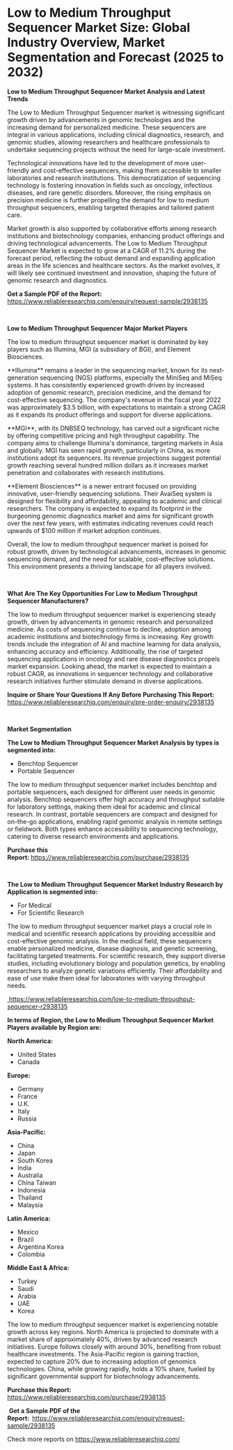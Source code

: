 <p><h1>Low to Medium Throughput Sequencer Market Size: Global Industry Overview, Market Segmentation and Forecast (2025 to 2032)</h1></p><p><strong>Low to Medium Throughput Sequencer Market Analysis and Latest Trends</strong></p>
<p><p>The Low to Medium Throughput Sequencer market is witnessing significant growth driven by advancements in genomic technologies and the increasing demand for personalized medicine. These sequencers are integral in various applications, including clinical diagnostics, research, and genomic studies, allowing researchers and healthcare professionals to undertake sequencing projects without the need for large-scale investment. </p><p>Technological innovations have led to the development of more user-friendly and cost-effective sequencers, making them accessible to smaller laboratories and research institutions. This democratization of sequencing technology is fostering innovation in fields such as oncology, infectious diseases, and rare genetic disorders. Moreover, the rising emphasis on precision medicine is further propelling the demand for low to medium throughput sequencers, enabling targeted therapies and tailored patient care.</p><p>Market growth is also supported by collaborative efforts among research institutions and biotechnology companies, enhancing product offerings and driving technological advancements. The Low to Medium Throughput Sequencer Market is expected to grow at a CAGR of 11.2% during the forecast period, reflecting the robust demand and expanding application areas in the life sciences and healthcare sectors. As the market evolves, it will likely see continued investment and innovation, shaping the future of genomic research and diagnostics.</p></p>
<p><strong>Get a Sample PDF of the Report:&nbsp;</strong> <a href="https://www.reliableresearchiq.com/enquiry/request-sample/2938135?utm_campaign=3174&utm_medium=2&utm_source=Github&utm_content=ia&utm_term=14032025&utm_id=low-to-medium-throughput-sequencer">https://www.reliableresearchiq.com/enquiry/request-sample/2938135</a></p>
<p>&nbsp;</p>
<p><strong>Low to Medium Throughput Sequencer Major Market Players</strong></p>
<p><p>The low to medium throughput sequencer market is dominated by key players such as Illumina, MGI (a subsidiary of BGI), and Element Biosciences. </p><p>**Illumina** remains a leader in the sequencing market, known for its next-generation sequencing (NGS) platforms, especially the MiniSeq and MiSeq systems. It has consistently experienced growth driven by increased adoption of genomic research, precision medicine, and the demand for cost-effective sequencing. The company's revenue in the fiscal year 2022 was approximately $3.5 billion, with expectations to maintain a strong CAGR as it expands its product offerings and support for diverse applications.</p><p>**MGI**, with its DNBSEQ technology, has carved out a significant niche by offering competitive pricing and high throughput capability. The company aims to challenge Illumina's dominance, targeting markets in Asia and globally. MGI has seen rapid growth, particularly in China, as more institutions adopt its sequencers. Its revenue projections suggest potential growth reaching several hundred million dollars as it increases market penetration and collaborates with research institutions.</p><p>**Element Biosciences** is a newer entrant focused on providing innovative, user-friendly sequencing solutions. Their AvaiSeq system is designed for flexibility and affordability, appealing to academic and clinical researchers. The company is expected to expand its footprint in the burgeoning genomic diagnostics market and aims for significant growth over the next few years, with estimates indicating revenues could reach upwards of $100 million if market adoption continues.</p><p>Overall, the low to medium throughput sequencer market is poised for robust growth, driven by technological advancements, increases in genomic sequencing demand, and the need for scalable, cost-effective solutions. This environment presents a thriving landscape for all players involved.</p></p>
<p>&nbsp;</p>
<p><strong>What Are The Key Opportunities For Low to Medium Throughput Sequencer Manufacturers?</strong></p>
<p><p>The low to medium throughput sequencer market is experiencing steady growth, driven by advancements in genomic research and personalized medicine. As costs of sequencing continue to decline, adoption among academic institutions and biotechnology firms is increasing. Key growth trends include the integration of AI and machine learning for data analysis, enhancing accuracy and efficiency. Additionally, the rise of targeted sequencing applications in oncology and rare disease diagnostics propels market expansion. Looking ahead, the market is expected to maintain a robust CAGR, as innovations in sequencer technology and collaborative research initiatives further stimulate demand in diverse applications.</p></p>
<p><strong>Inquire or Share Your Questions If Any Before Purchasing This Report:</strong> <a href="https://www.reliableresearchiq.com/enquiry/pre-order-enquiry/2938135?utm_campaign=3174&utm_medium=2&utm_source=Github&utm_content=ia&utm_term=14032025&utm_id=low-to-medium-throughput-sequencer">https://www.reliableresearchiq.com/enquiry/pre-order-enquiry/2938135</a></p>
<p>&nbsp;</p>
<p><strong>Market Segmentation</strong></p>
<p><strong>The Low to Medium Throughput Sequencer Market Analysis by types is segmented into:</strong></p>
<p><ul><li>Benchtop Sequencer</li><li>Portable Sequencer</li></ul></p>
<p><p>The low to medium throughput sequencer market includes benchtop and portable sequencers, each designed for different user needs in genomic analysis. Benchtop sequencers offer high accuracy and throughput suitable for laboratory settings, making them ideal for academic and clinical research. In contrast, portable sequencers are compact and designed for on-the-go applications, enabling rapid genomic analysis in remote settings or fieldwork. Both types enhance accessibility to sequencing technology, catering to diverse research environments and applications.</p></p>
<p><strong>Purchase this Report:&nbsp;</strong><a href="https://www.reliableresearchiq.com/purchase/2938135?utm_campaign=3174&utm_medium=2&utm_source=Github&utm_content=ia&utm_term=14032025&utm_id=low-to-medium-throughput-sequencer">https://www.reliableresearchiq.com/purchase/2938135</a></p>
<p>&nbsp;</p>
<p><strong>The Low to Medium Throughput Sequencer Market Industry Research by Application is segmented into:</strong></p>
<p><ul><li>For Medical</li><li>For Scientific Research</li></ul></p>
<p><p>The low to medium throughput sequencer market plays a crucial role in medical and scientific research applications by providing accessible and cost-effective genomic analysis. In the medical field, these sequencers enable personalized medicine, disease diagnosis, and genetic screening, facilitating targeted treatments. For scientific research, they support diverse studies, including evolutionary biology and population genetics, by enabling researchers to analyze genetic variations efficiently. Their affordability and ease of use make them ideal for laboratories with varying throughput needs.</p></p>
<p><a href="https://www.reliableresearchiq.com/low-to-medium-throughput-sequencer-r2938135?utm_campaign=3174&utm_medium=2&utm_source=Github&utm_content=ia&utm_term=14032025&utm_id=low-to-medium-throughput-sequencer">&nbsp;https://www.reliableresearchiq.com/low-to-medium-throughput-sequencer-r2938135</a></p>
<p><strong>In terms of Region, the Low to Medium Throughput Sequencer Market Players available by Region are:</strong></p>
<p>
    <p> <strong> North America: </strong>
        <ul>
            <li>United States</li>
            <li>Canada</li>
        </ul>
        </p> 
    <p> <strong> Europe: </strong>
        <ul>
            <li>Germany</li>
            <li>France</li>
            <li>U.K.</li>
            <li>Italy</li>
            <li>Russia</li>
        </ul>
        </p> 
    <p> <strong> Asia-Pacific: </strong>
        <ul>
            <li>China</li>
            <li>Japan</li>
            <li>South Korea</li>
            <li>India</li>
            <li>Australia</li>
            <li>China Taiwan</li>
            <li>Indonesia</li>
            <li>Thailand</li>
            <li>Malaysia</li>
        </ul>
        </p> 
    <p> <strong> Latin America: </strong>
        <ul>
            <li>Mexico</li>
            <li>Brazil</li>
            <li>Argentina Korea</li>
            <li>Colombia</li>
        </ul>
        </p> 
    <p> <strong> Middle East & Africa: </strong>
        <ul>
            <li>Turkey</li>
            <li>Saudi</li>
            <li>Arabia</li>
            <li>UAE</li>
            <li>Korea</li>
        </ul>
    </p>
    </p>
<p><p>The low to medium throughput sequencer market is experiencing notable growth across key regions. North America is projected to dominate with a market share of approximately 40%, driven by advanced research initiatives. Europe follows closely with around 30%, benefiting from robust healthcare investments. The Asia-Pacific region is gaining traction, expected to capture 20% due to increasing adoption of genomics technologies. China, while growing rapidly, holds a 10% share, fueled by significant governmental support for biotechnology advancements.</p></p>
<p><strong>Purchase this Report: </strong><a href="https://www.reliableresearchiq.com/purchase/2938135?utm_campaign=3174&utm_medium=2&utm_source=Github&utm_content=ia&utm_term=14032025&utm_id=low-to-medium-throughput-sequencer">https://www.reliableresearchiq.com/purchase/2938135</a></p>
<p>&nbsp;<strong>Get a Sample PDF of the Report:&nbsp;&nbsp;</strong><a href="https://www.reliableresearchiq.com/enquiry/request-sample/2938135?utm_campaign=3174&utm_medium=2&utm_source=Github&utm_content=ia&utm_term=14032025&utm_id=low-to-medium-throughput-sequencer">https://www.reliableresearchiq.com/enquiry/request-sample/2938135</a></p>
<p><strong></strong></p>
<p>Check more reports on <a href="https://www.reliableresearchiq.com/?utm_campaign=3174&utm_medium=2&utm_source=Github&utm_content=ia&utm_term=14032025&utm_id=low-to-medium-throughput-sequencer">https://www.reliableresearchiq.com/</a></p>